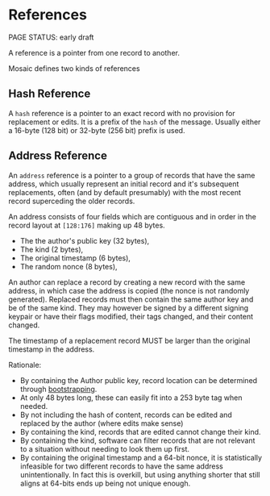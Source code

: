 # References

<status>PAGE STATUS: early draft</status>

A reference is a pointer from one record to another.

Mosaic defines two kinds of references

## Hash Reference

A `hash` reference is a pointer to an exact record with no provision for
replacement or edits. It is a prefix of the `hash` of the message. Usually
either a 16-byte (128 bit) or 32-byte (256 bit) prefix is used.

## Address Reference

An `address` reference is a pointer to a group of records that have the same
address, which usually represent an initial record and it's subsequent
replacements, often (and by default presumably) with the most recent record
superceding the older records.

An address consists of four fields which are contiguous and in order in the
record layout at `[128:176]` making up 48 bytes.

* The the author's public key (32 bytes),
* The kind (2 bytes),
* The original timestamp (6 bytes),
* The random nonce (8 bytes),

An author can replace a record by creating a new record with the same address,
in which case the address is copied (the nonce is not randomly generated).
Replaced records must then contain the same author key and be of the same
kind.  They may however be signed by a different signing keypair or have
their flags modified, their tags changed, and their content changed.

The timestamp of a replacement record MUST be larger than the original
timestamp in the address.

Rationale:

* By containing the Author public key, record location can be determined
  through [bootstrapping](bootstrap.md).
* At only 48 bytes long, these can easily fit into a 253 byte tag when needed.
* By not including the hash of content, records can be edited and replaced by
  the author (where edits make sense)
* By containing the kind, records that are edited cannot change their kind.
* By containing the kind, software can filter records that are not
  relevant to a situation without needing to look them up first.
* By containing the original timestamp and a 64-bit nonce, it is statistically
  infeasible for two different records to have the same address
  unintentionally. In fact this is overkill, but using anything shorter
  that still aligns at 64-bits ends up being not unique enough.